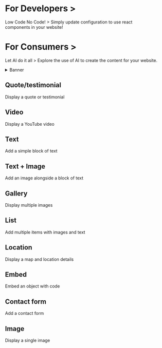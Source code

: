 # For Developers > 
Low Code No Code! > Simply update configuration to use react components in your website!

# For Consumers > 
Let AI do it all > Explore the use of AI to create the content for your website.

<details>
<summary>Banner</summary>

### Add a full-width banner
```
    img = "",
    suptitle = "",
    title = "",
    subtitle = "",
    text = "",
    actionButtons = [],
    rtl,
    imageHeight = "100%",
    setImageAsBackground = false
```
</details>


## Quote/testimonial
Display a quote or testimonial

## Video
Display a YouTube video

## Text
Add a simple block of text

## Text + Image
Add an image alongside a block of text

## Gallery
Display multiple images

## List
Add multiple items with images and text

## Location
Display a map and location details

## Embed
Embed an object with code

## Contact form
Add a contact form

## Image
Display a single image







